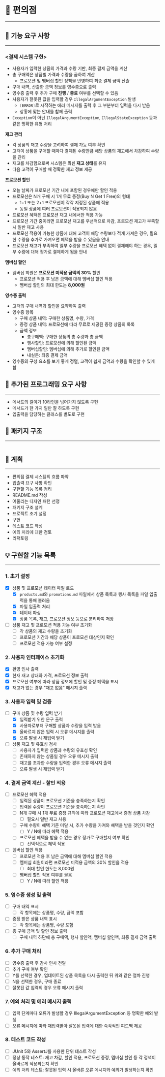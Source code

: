 # 🏪 편의점

- - -

## 🚀 기능 요구 사항

- - -

### <결제 시스템 구현>

- 사용자가 입력한 상품의 가격과 수량 기반, 최종 결제 금액을 계산
- 총 구매액은 상품별 가격과 수량을 곱하여 계산
    - 프로모션 및 멤버십 할인 정책을 반영하여 최종 결제 금액 산출
- 구매 내역, 산출한 금액 정보를 영수증으로 출력
- 영수증 출력 후 추가 구매 **진행** / **종료** 여부를 선택할 수 있음
- 사용자가 잘못된 값을 입력할 경우 `IllegalArgumentException` 발생
    - `[ERROR]`로 시작하는 에러 메시지를 출력 후 그 부분부터 입력을 다시 받음
    - 상황에 맞는 안내를 함께 출력
- `Exception`이 아닌 `IllegalArgumentException`, `IllegalStateException` 등과 같은 명확한 유형 처리

**재고 관리**

- 각 상품의 재고 수량을 고려하여 결제 가능 여부 확인
- 고객이 상품을 구매할 때마다 결제된 수량만큼 해당 상품의 재고에서 차감하여 수량을 관리
- 재고를 차감함으로써 시스템은 **최신 재고 상태**를 유지
- 다음 고객이 구매할 때 정확한 재고 정보 제공

**프로모션 할인**

- 오늘 날짜가 프로모션 기간 내에 포함된 경우에만 할인 적용
- 프로모션은 N개 구매 시 1개 무료 증정(Buy N Get 1 Free)의 형태
    - 1+1 또는 2+1 프로모션이 각각 지정된 상품에 적용
    - 동일 상품에 여러 프로모션이 적용되지 않음
- 프로모션 혜택은 프로모션 재고 내에서만 적용 가능
- 프로모션 기간 중이라면 프로모션 재고를 우선적으로 차감, 프로모션 재고가 부족할 시 일반 재고 사용
- 프로모션 적용이 가능한 상품에 대해 고객이 해당 수량보다 적게 가져온 경우, 필요한 수량을 추가로 가져오면 혜택을 받을 수 있음을 안내
- 프로모션 재고가 부족하여 일부 수량을 프로모션 혜택 없이 결제해야 하는 경우, 일부 수량에 대해 정가로 결제하게 됨을 안내

**멤버십 할인**

- 멤버십 회원은 **프로모션 미적용 금액의 30%** 할인
    - 프로모션 적용 후 남은 금액에 대해 멤버십 할인 적용
    - 멤버십 할인의 최대 한도는 **8,000원**

**영수증 출력**

- 고객의 구매 내역과 할인을 요약하여 출력
- 영수증 항목
    - 구매 상품 내역: 구매한 상품명, 수량, 가격
    - 증정 상품 내역: 프로모션에 따라 무료로 제공된 증정 상품의 목록
    - 금액 정보
        - 총구매액: 구매한 상품의 총 수량과 총 금액
        - 행사할인: 프로모션에 의해 할인된 금액
        - 멤버십할인: 멤버십에 의해 추가로 할인된 금액
        - 내실돈: 최종 결제 금액
- 영수증의 구성 요소를 보기 좋게 정렬, 고객이 쉽게 금액과 수량을 확인할 수 있게 함

## 📃 추가된 프로그래밍 요구 사항

- - -

- 메서드의 길이가 10라인을 넘어가지 않도록 구현
- 메서드가 한 가지 일만 잘 하도록 구현
- 입출력을 담당하는 클래스를 별도로 구현

## 📂 패키지 구조

- - -

```

```

## 📌 계획

- - -

- 편의점 결제 시스템의 흐름 파악
- 입출력 요구 사항 확인
- 구현할 기능 목록 정리
- README.md 작성
- 어울리는 디자인 패턴 선정
- 패키지 구조 설계
- 프로젝트 초기 설정
- 구현
- 테스트 코드 작성
- 예외 처리에 대한 검토
- 리팩토링

## 💡 구현할 기능 목록

- - -

### 1. 초기 설정

- [x] 상품 및 프로모션 데이터 파일 로드
    - [x] `products.md`와 `promotions.md` 파일에서 상품 목록과 행사 목록을 파일 입출력을 통해 불러옴
    - [x] 파일 입출력 처리
    - [x] 데이터 파싱
    - [x] 상품 목록, 재고, 프로모션 정보 등으로 분리하여 저장
- [ ] 상품 재고 및 프로모션 적용 가능 여부 초기화
    - [ ] 각 상품의 재고 수량을 초기화
    - [ ] 프로모션 기간과 해당 상품이 프로모션 대상인지 확인
    - [ ] 프로모션 적용 가능 여부 설정

### 2. 사용자 인터페이스 초기화

- [x] 환영 인사 출력
- [x] 현재 재고 상태와 가격, 프로모션 정보 출력
- [x] 프로모션 여부에 따라 상품 정보에 할인 및 증정 혜택을 표시
- [x] 재고가 없는 경우 "재고 없음" 메시지 출력

### 3. 사용자 입력 및 검증

- [ ] 구매 상품 및 수량 입력 받기
    - [x] 입력받기 위한 문구 출력
    - [x] 사용자로부터 구매할 상품과 수량을 입력 받음
    - [x] 올바르지 않은 입력 시 오류 메시지를 출력
    - [x] 오류 발생 시 재입력 받기
- [ ] 상품 재고 및 유효성 검사
    - [ ] 사용자가 입력한 상품과 수량의 유효성 확인
    - [ ] 존재하지 않는 상품일 경우 오류 메시지 출력
    - [ ] 재고를 초과한 수량을 입력한 경우 오류 메시지 출력
    - [ ] 오류 발생 시 재입력 받기

### 4. 결제 금액 계산 - 할인 적용

- [ ] 프로모션 혜택 적용
    - [ ] 입력된 상품이 프로모션 기준을 충족하는지 확인
    - [ ] 입력된 수량이 프로모션 기준을 충족하는지 확인
    - [ ] N개 구매 시 1개 무료 증정 규칙에 따라 프로모션 재고에서 증정 상품 차감
        - [ ] 필요시 일반 재고 사용
    - [ ] 구매 수량이 혜택 기준 미달 시, 추가 수량을 가져와 혜택을 받을 것인지 확인
        - [ ] Y / N에 따라 혜택 적용
    - [ ] 프로모션 혜택을 받을 수 없는 경우 정가로 구매할지 여부 확인
        - [ ] 선택적으로 혜택 적용
- [ ] 멤버십 할인 적용
    - [ ] 프로모션 적용 후 남은 금액에 대해 멤버십 할인 적용
    - [ ] 멤버십 회원이라면 프로모션 미적용 금액의 30% 할인을 적용
        - [ ] 최대 할인 한도는 8,000원
    - [ ] 멤버십 할인 적용 여부를 물음
        - [ ] Y / N에 따라 할인 적용

### 5. 영수증 생성 및 출력

- [ ] 구매 내역 표시
    - [ ] 각 항목에는 상품명, 수량, 금액 포함
- [ ] 증정 받은 상품 내역 표시
    - [ ] 각 항목에는 상품명, 수량 포함
- [ ] 총 구매 금액 및 할인 정보 출력
    - [ ] 구매 내역 하단에 총 구매액, 행사 할인액, 멤버십 할인액, 최종 결제 금액 출력

### 6. 추가 구매 처리

- [ ] 영수증 출력 후 감사 인사 전달
- [ ] 추가 구매 여부 확인
- [ ] Y를 선택한 경우, 업데이트된 상품 목록을 다시 출력한 뒤 위와 같은 절차 진행
- [ ] N을 선택한 경우, 구매 종료
- [ ] 잘못된 값 입력의 경우 오류 메시지 출력

### 7. 예외 처리 및 에러 메시지 출력

- [ ] 입력 단계마다 오류가 발생할 경우 IllegalArgumentException 등 명확한 예외 발생
- [ ] 오류 메시지에 따라 재입력받아 잘못된 입력에 대한 즉각적인 피드백 제공

### 8. 테스트 코드 작성

- [ ] JUnit 5와 AssertJ를 사용한 단위 테스트 작성
- [ ] 정상 동작 테스트: 재고 차감, 할인 적용, 프로모션 증정, 멤버십 할인 등 각 정책이 올바르게 적용되는지 확인
- [ ] 예외 처리 테스트: 잘못된 입력 시 올바른 오류 메시지와 예외가 발생하는지 확인
